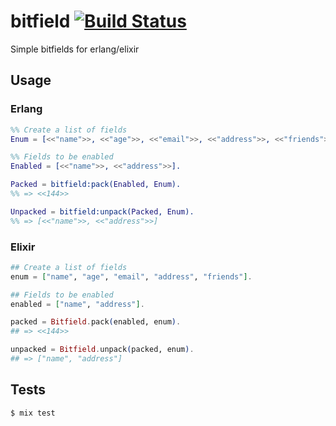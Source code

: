 bitfield [![Build Status](https://travis-ci.org/camshaft/bitfield.erl.png)](https://travis-ci.org/camshaft/bitfield.erl)
========

Simple bitfields for erlang/elixir

Usage
-----

### Erlang

```erlang
%% Create a list of fields
Enum = [<<"name">>, <<"age">>, <<"email">>, <<"address">>, <<"friends">>].

%% Fields to be enabled
Enabled = [<<"name">>, <<"address">>].

Packed = bitfield:pack(Enabled, Enum).
%% => <<144>>

Unpacked = bitfield:unpack(Packed, Enum).
%% => [<<"name">>, <<"address">>]
```

### Elixir

```elixir
## Create a list of fields
enum = ["name", "age", "email", "address", "friends"].

## Fields to be enabled
enabled = ["name", "address"].

packed = Bitfield.pack(enabled, enum).
## => <<144>>

unpacked = Bitfield.unpack(packed, enum).
## => ["name", "address"]
```

Tests
-----

```sh
$ mix test
```
